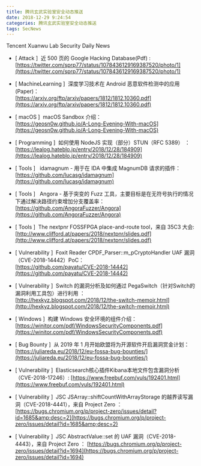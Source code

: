 ```yaml
---
title: 腾讯玄武实验室安全动态推送
date: 2018-12-29 9:24:54
categories: 腾讯玄武实验室安全动态推送
tags: SecNews
---
```


Tencent Xuanwu Lab Security Daily News  
* [ Attack ]  近 500 页的 Google Hacking Database(Pdf) :   
[https://twitter.com/sprp77/status/1078436129169387520/photo/1](https://twitter.com/sprp77/status/1078436129169387520/photo/1)  

* [ MachineLearning ]  深度学习技术在 Android 恶意软件检测中的应用(Paper)：   
[https://arxiv.org/ftp/arxiv/papers/1812/1812.10360.pdf](https://arxiv.org/ftp/arxiv/papers/1812/1812.10360.pdf)  

* [ macOS ]  macOS Sandbox 介绍：   
[https://geosn0w.github.io/A-Long-Evening-With-macOS](https://geosn0w.github.io/A-Long-Evening-With-macOS)  

* [ Programming ]  如何使用 NodeJS 实现（部分）STUN（RFC 5389） ：   
[https://lealog.hateblo.jp/entry/2018/12/28/184909](https://lealog.hateblo.jp/entry/2018/12/28/184909)  

* [ Tools ]   idamagnum - 用于在 IDA 中集成 MagnumDB 请求的插件：   
[https://github.com/lucasg/idamagnum](https://github.com/lucasg/idamagnum)  

* [ Tools ]   Angora - 基于突变的 Fuzz 工具，主要目标是在无符号执行的情况下通过解决路径约束增加分支覆盖率：   
[https://github.com/AngoraFuzzer/Angora](https://github.com/AngoraFuzzer/Angora)  

* [ Tools ]  The nextpnr FOSSFPGA place-and-route tool，来自 35C3 大会:   
[http://www.clifford.at/papers/2018/nextpnr/slides.pdf](http://www.clifford.at/papers/2018/nextpnr/slides.pdf)  

* [ Vulnerability ]  Foxit Reader CPDF_Parser::m_pCryptoHandler UAF 漏洞（CVE-2018-14442）PoC：   
[https://github.com/payatu/CVE-2018-14442](https://github.com/payatu/CVE-2018-14442)  

* [ Vulnerability ]  Switch 的漏洞分析及如何通过 PegaSwitch（针对Switch的漏洞利用工具包）进行利用 ：   
[http://hexkyz.blogspot.com/2018/12/the-switch-memoir.html](http://hexkyz.blogspot.com/2018/12/the-switch-memoir.html)  

* [ Windows ]  构建 Windows 安全环境的组件介绍：   
[https://winitor.com/pdf/WindowsSecurityComponents.pdf](https://winitor.com/pdf/WindowsSecurityComponents.pdf)  

* [ Bug Bounty ]  从 2019 年 1 月开始欧盟将为开源软件开启漏洞赏金计划： 
[https://juliareda.eu/2018/12/eu-fossa-bug-bounties/](https://juliareda.eu/2018/12/eu-fossa-bug-bounties/)  

* [ Vulnerability ]  Elasticsearch核心插件Kibana本地文件包含漏洞分析（CVE-2018-17246）: 
[https://www.freebuf.com/vuls/192401.html](https://www.freebuf.com/vuls/192401.html)  

* [ Vulnerability ]  JSC JSArray::shiftCountWithArrayStorage 的越界读写漏洞（CVE-2018-4441），来自 Project Zero ： 
[https://bugs.chromium.org/p/project-zero/issues/detail?id=1685&amp;desc=2](https://bugs.chromium.org/p/project-zero/issues/detail?id=1685&amp;desc=2)  

* [ Vulnerability ]  JSC AbstractValue::set 的 UAF 漏洞（CVE-2018-4443），来自 Project Zero ： 
[https://bugs.chromium.org/p/project-zero/issues/detail?id=1694](https://bugs.chromium.org/p/project-zero/issues/detail?id=1694)  

